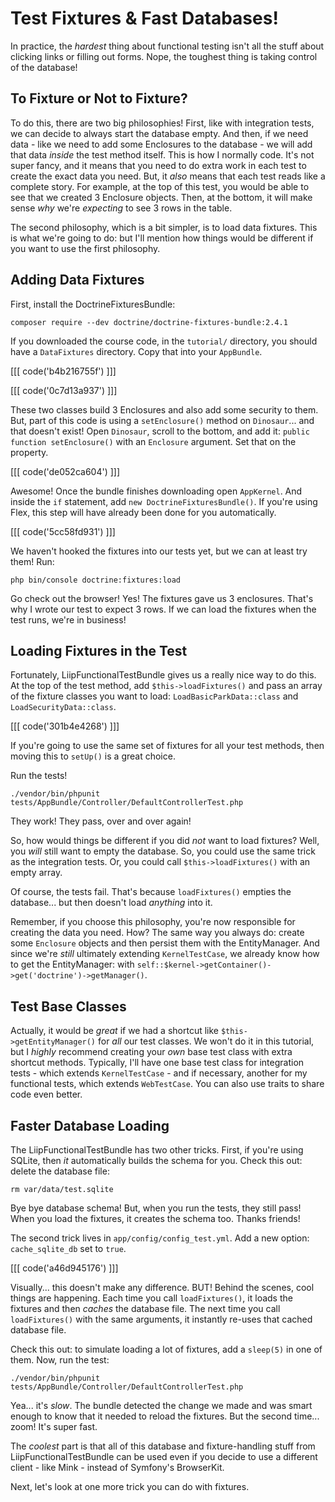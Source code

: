 # Test Fixtures & Fast Databases!

In practice, the *hardest* thing about functional testing isn't all the stuff about
clicking links or filling out forms. Nope, the toughest thing is taking control of
the database!

## To Fixture or Not to Fixture?

To do this, there are two big philosophies! First, like with integration tests, we
can decide to always start the database empty. And then, if we need data - like we
need to add some Enclosures to the database - we will add that data *inside* the
test method itself. This is how I normally code. It's not super fancy, and it means
that you need to do extra work in each test to create the exact data you need. But,
it *also* means that each test reads like a complete story. For example, at the top
of this test, you would be able to see that we created 3 Enclosure objects. Then,
at the bottom, it will make sense *why* we're *expecting* to see 3 rows in the table.

The second philosophy, which is a bit simpler, is to load data fixtures. This is
what we're going to do: but I'll mention how things would be different if you want
to use the first philosophy.

## Adding Data Fixtures

First, install the DoctrineFixturesBundle:

```terminal
composer require --dev doctrine/doctrine-fixtures-bundle:2.4.1
```

If you downloaded the course code, in the `tutorial/` directory, you should have
a `DataFixtures` directory. Copy that into your `AppBundle`. 

[[[ code('b4b216755f') ]]]

[[[ code('0c7d13a937') ]]]

These two classes build 3 Enclosures and also add some security to them. But,
part of this code is using a `setEnclosure()` method on `Dinosaur`... and that doesn't exist! 
Open `Dinosaur`, scroll to the bottom, and add it: `public function setEnclosure()` 
with an `Enclosure` argument. Set that on the property.

[[[ code('de052ca604') ]]]

Awesome! Once the bundle finishes downloading open `AppKernel`. And inside the
`if` statement, add `new DoctrineFixturesBundle()`. If you're using Flex, this step
will have already been done for you automatically.

[[[ code('5cc58fd931') ]]]

We haven't hooked the fixtures into our tests yet, but we can at least try them!
Run:

```terminal
php bin/console doctrine:fixtures:load
```

Go check out the browser! Yes! The fixtures gave us 3 enclosures. That's why I wrote
our test to expect 3 rows. If we can load the fixtures when the test runs, we're
in business!

## Loading Fixtures in the Test

Fortunately, LiipFunctionalTestBundle gives us a really nice way to do this. At
the top of the test method, add `$this->loadFixtures()` and pass an array of the
fixture classes you want to load: `LoadBasicParkData::class` and `LoadSecurityData::class`.

[[[ code('301b4e4268') ]]]

If you're going to use the same set of fixtures for all your test methods, then
moving this to `setUp()` is a great choice.

Run the tests!

```terminal-silent
./vendor/bin/phpunit tests/AppBundle/Controller/DefaultControllerTest.php
```

They work! They pass, over and over again!

So, how would things be different if you did *not* want to load fixtures? Well,
you *will* still want to empty the database. So, you could use the same trick as
the integration tests. Or, you could call `$this->loadFixtures()` with an empty array.

Of course, the tests fail. That's because `loadFixtures()` empties the database...
but then doesn't load *anything* into it. 

Remember, if you choose this philosophy, you're now responsible for creating the
data you need. How? The same way you always do: create some `Enclosure` objects
and then persist them with the EntityManager. And since we're *still* ultimately
extending `KernelTestCase`, we already know how to get the EntityManager: with
`self::$kernel->getContainer()->get('doctrine')->getManager()`.

## Test Base Classes

Actually, it would be *great* if we had a shortcut like `$this->getEntityManager()`
for *all* our test classes. We won't do it in this tutorial, but I *highly* recommend
creating your *own* base test class with extra shortcut methods. Typically, I'll
have one base test class for integration tests - which extends `KernelTestCase` -
and if necessary, another for my functional tests, which extends `WebTestCase`. You
can also use traits to share code even better.

## Faster Database Loading

The LiipFunctionalTestBundle has two other tricks. First, if you're using
SQLite, then *it* automatically builds the schema for you. Check this out: delete
the database file:

```terminal-silent
rm var/data/test.sqlite
```

Bye bye database schema! But, when you run the tests, they still pass! When you
load the fixtures, it creates the schema too. Thanks friends!

The second trick lives in `app/config/config_test.yml`. Add a new option:
`cache_sqlite_db` set to `true`.

[[[ code('a46d945176') ]]]

Visually... this doesn't make any difference. BUT! Behind the scenes, cool things
are happening. Each time you call `loadFixtures()`, it loads the fixtures and then
*caches* the database file. The next time you call `loadFixtures()` with the same
arguments, it instantly re-uses that cached database file.

Check this out: to simulate loading a lot of fixtures, add a `sleep(5)` in one of
them. Now, run the test:

```terminal-silent
./vendor/bin/phpunit tests/AppBundle/Controller/DefaultControllerTest.php
```

Yea... it's *slow*. The bundle detected the change we made and was smart enough
to know that it needed to reload the fixtures. But the second time... zoom! It's
super fast.

The *coolest* part is that all of this database and fixture-handling stuff from
LiipFunctionalTestBundle can be used even if you decide to use a different client -
like Mink - instead of Symfony's BrowserKit.

Next, let's look at one more trick you can do with fixtures.
